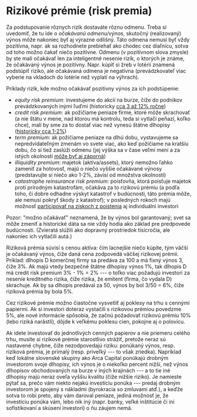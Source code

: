 # Rizikové prémie (risk premia)

Za podstupovanie rôznych rizík dostaváte rôznu odmenu. Treba si uvedomiť, že tu ide o _očakávanú odmenu/výnos_, skutočný (realizovaný) výnos môže nakoniec byť aj výrazne odlišný. Táto odmena nemusí byť vždy pozitívna, napr. ak sa rozhodnete prebiehať ako chodec cez diaľnicu, sotva od toho možno čakať niečo pozitívne. Odmenu (v pozitívnom slova zmysle) by ste mali očakávať len za inteligentné nesenie rizík, o ktorých je známe, že očakávaný výnos je pozitívny. Napr. kúpiť si žreb v lotérii znamená podstúpiť riziko, ale očakávaná odmena je negatívna (prevádzkovateľ viac vyberie na vkladoch do lotérie než vyplatí na výhrach).

Príklady rizík, kde možno očakávať pozitívny výnos za ich podstúpenie:
* _equity risk premium_: investujeme do akcií na burze, čiže do podnikov prevádzkovaných inými ľuďmi (historicky [cca 3 až 12% ročne](https://www.investopedia.com/ask/answers/040715/what-historical-market-risk-premium.asp))
* _credit risk premium_: ak požičiame peniaze firme, ktoré môže skrachovať (a nie štátu v mene, nad ktorou má kontrolu, teda si vytlačí peňazí, koľko chce), mali by sme za to dostať viac než vynesú štátne dlhopisy ([historicky cca 1-2%](https://www.aqr.com/Insights/Research/Journal-Article/The-Credit-Risk-Premium))
* _term premium_: ak požičiame peniaze na dlhú dobu, vystavujeme sa nepredvídateľným zmenám vo svete viac, ako keď požičiame na kratšiu dobu, čo si tiež zaslúži odmenu (jej výška sa v čase veľmi mení a za istých okolností [môže byť aj záporná](https://www.investopedia.com/terms/y/yieldcurve.asp))
* _illiquidity premium_: majetok (aktíva/assets), ktorý nemožno ľahko zameniť za hotovosť, majú o niečo vyššie očakávané výnosy (predstavujte si niečo ako 1-2%, závisí od množstva okolností)
* _catastrophe reinsurance risk premium_: poisťovňa, ktorá poisťuje majetok proti prírodným katastrofám, očakáva za to rizikovú prémiu (a podľa toho, či dobre odhadne výskyt katastrof v budúcnosti, táto prémia môže, ale nemusí pokryť škody z katastrof); v posledných rokoch majú možnosť [participovať na ziskoch z poistenia](https://www.advisorperspectives.com/articles/2023/04/21/a-case-study-of-how-recency-bias-destroyed-investor-wealth) aj individuálni investori

Pozor: "možno očakávať" neznamená, že by výnos bol garantovaný; svet sa môže zmeniť a historické dáta sa nie vždy hodia ako základ pre predpovede budúcnosti. (Zvieratá slúžili ako dopravný prostriedok tisícročia, ale nakoniec ich vytlačili autá.)

Riziková prémia súvisí s cenou aktíva: čím lacnejšie niečo kúpite, tým väčší je očakávaný výnos, čiže daná cena zodpovedá väčšej rizikovej prémii. Príklad: dlhopis D komerčnej firmy sa predáva za 100 a má fixný výnos 3, čiže 3%. Ak majú vtedy bezpečné štátne dlhopisy výnos 1%, tak dlhopis D má credit risk premium 3% - 1% = 2% --- o toľko viac požadujú investori za nesenie kreditného rizika, čiže rizika, že emitent (firma, čo vydala D) skrachuje. Ak by sa dlhopis predával za 50, výnos by bol 3/50 = 6%, čiže riziková prémia by bola 5%.

Cez rizikové prémie možno čiastočne vysvetliť aj poklesy na trhu s cennými papiermi. Ak si investori doteraz vystačili s rizikovou prémiou povedzme 5%, ale nové informácie spôsobia, že začnú požadovať rizikovú prémiu 10% (lebo riziká narástli), dôjde k veľkému poklesu cien, pokojne aj o polovicu.

Ak idete investovať do jednotlivých cenných papierov a nie priemeru celého trhu, musíte si rizikové prémie starostlivo strážiť, pretože neraz sú nastavené chybne, čiže nezodpovedajú riziku: ponúkaný výnos, resp. riziková prémia, je primalý (resp. priveľký --- to však zriedka). Napríklad keď lokálne slovenské skupiny ako Arca Capital ponúkajú drobným investorom svoje dlhopisy, ich výnos je o niekoľko percent nižší, než výnos dlhopisov obchodovaných na burze v iných krajinách --- a to tie iné dlhopisy majú neraz oveľa vyššiu kvalitu (čiže nižšie riziko). Je namieste pýtať sa, prečo vám niekto nejakú investíciu ponúka --- predaj drobným investorom je spojený s nákladmi (byrokracia so zmluvami atď.), a keďže sotva to robí preto, aby vám daroval peniaze, jediná možnosť je, že investíciu ponúka vám, lebo nik iný (napr. banky, veľké inštitúcie či iní sofistikovaní a skúsení investori) o ňu záujem nemá.

